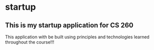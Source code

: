 # startup
## This is my startup application for CS 260
This application with be built using principles and technologies learned throughout the course!!!
